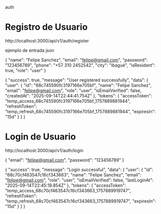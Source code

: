 auth
# Registro de Usuario
http://localhost:3000/api/v1/auth/register

ejemplo de entrada json

{
  "name": "Felipe Sanchez",
  "email": "felipe@gmail.com", 
  "password": "123456789",
  "phone": "+57 310 2452542",
  "city": "Ibagué",
  "isResident": true,
  "role": "user"
}

{
    "success": true,
    "message": "User registered successfully",
    "data": {
        "user": {
            "id": "68c745590fc3197166e705bf",
            "name": "Felipe Sanchez",
            "email": "felipe@gmail.com",
            "role": "user",
            "isEmailVerified": false,
            "createdAt": "2025-09-14T22:44:41.754Z"
        },
        "tokens": {
            "accessToken": "temp_access_68c745590fc3197166e705bf_1757889881944",
            "refreshToken": "temp_refresh_68c745590fc3197166e705bf_1757889881944",
            "expiresIn": "15d"
        }
    }
}

# Login de Usuario
http://localhost:3000/api/v1/auth/login

{
  "email": "felipe@gmail.com", 
  "password": "123456789"
}

{
    "success": true,
    "message": "Login successful",
    "data": {
        "user": {
            "id": "68c70cf463547c16cf343663",
            "name": "Felipe Sanchez",
            "email": "felipe@gmail.com",
            "role": "user",
            "isEmailVerified": false,
            "lastLoginAt": "2025-09-14T22:45:19.854Z"
        },
        "tokens": {
            "accessToken": "temp_access_68c70cf463547c16cf343663_1757889919747",
            "refreshToken": "temp_refresh_68c70cf463547c16cf343663_1757889919747",
            "expiresIn": "15d"
        }
    }
}